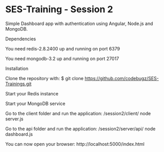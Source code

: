 # SES-Training - Session 2
Simple Dashboard app with authentication using Angular, Node.js and MongoDB.

Dependencies

You need redis-2.8.2400 up and running on port 6379

You need mongodb-3.2 up and running on port 27017


Installation


Clone the repository with: $ git clone https://github.com/codebugz/SES-Trainings.git


Start your Redis instance


Start your MongoDB service

Go to the client folder and run the application: /session2/client/ node server.js


Go to the api folder and run the application: /session2/server/api/ node dashboard.js


You can now open your browser: http://localhost:5000/index.html


